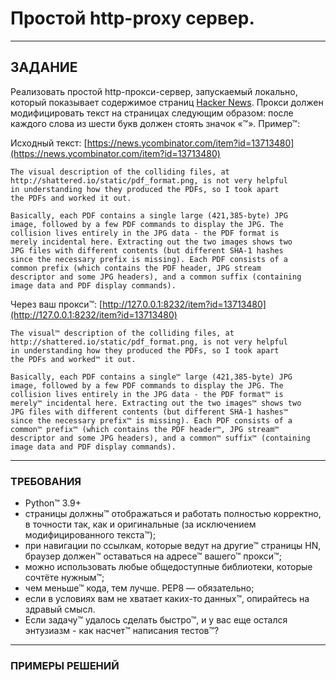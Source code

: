 # Простой http-proxy сервер.

***

## ЗАДАНИЕ

Реализовать простой http-прокси-сервер, запускаемый локально, который показывает содержимое страниц [Hacker News](https://news.ycombinator.com/). Прокси должен модифицировать текст на страницах следующим образом: после каждого слова из шести букв должен стоять значок «™». Пример™:

Исходный текст: [https://news.ycombinator.com/item?id=13713480](https://news.ycombinator.com/item?id=13713480)

```
The visual description of the colliding files, at
http://shattered.io/static/pdf_format.png, is not very helpful
in understanding how they produced the PDFs, so I took apart
the PDFs and worked it out.

Basically, each PDF contains a single large (421,385-byte) JPG
image, followed by a few PDF commands to display the JPG. The
collision lives entirely in the JPG data - the PDF format is
merely incidental here. Extracting out the two images shows two
JPG files with different contents (but different SHA-1 hashes
since the necessary prefix is missing). Each PDF consists of a
common prefix (which contains the PDF header, JPG stream
descriptor and some JPG headers), and a common suffix (containing
image data and PDF display commands).
```

Через ваш прокси™: [http://127.0.0.1:8232/item?id=13713480](http://127.0.0.1:8232/item?id=13713480)

```
The visual™ description of the colliding files, at
http://shattered.io/static/pdf_format.png, is not very helpful
in understanding how they produced the PDFs, so I took apart
the PDFs and worked™ it out.

Basically, each PDF contains a single™ large (421,385-byte) JPG
image, followed by a few PDF commands to display the JPG. The
collision lives entirely in the JPG data - the PDF format™ is
merely™ incidental here. Extracting out the two images™ shows two
JPG files with different contents (but different SHA-1 hashes™
since the necessary prefix™ is missing). Each PDF consists of a
common™ prefix™ (which contains the PDF header™, JPG stream™
descriptor and some JPG headers), and a common™ suffix™ (containing
image data and PDF display commands).
```

***

### ТРЕБОВАНИЯ

- Python™ 3.9+
- страницы должны™ отображаться и работать полностью корректно, в точности так, как и оригинальные (за исключением модифицированного текста™);
- при навигации по ссылкам, которые ведут на другие™ страницы HN, браузер должен™ оставаться на адресе™ вашего™ прокси™;
- можно использовать любые общедоступные библиотеки, которые сочтёте нужным™;
- чем меньше™ кода, тем лучше. PEP8 — обязательно;
- если в условиях вам не хватает каких-то данных™, опирайтесь на здравый смысл.
- Если задачу™ удалось сделать быстро™, и у вас еще остался энтузиазм - как насчет™ написания тестов™?


***

### ПРИМЕРЫ РЕШЕНИЙ

